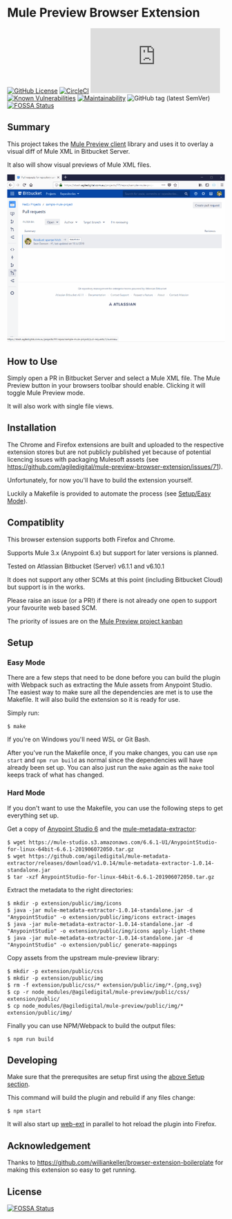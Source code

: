 # Mule Preview Browser Extension

[![GitHub License](https://img.shields.io/github/license/agiledigital/mule-preview-browser-extension.svg)](https://github.com/agiledigital/mule-preview-browser-extension/blob/master/LICENSE)
[![CircleCI](https://circleci.com/gh/agiledigital/mule-preview-browser-extension.svg?style=svg)](https://circleci.com/gh/agiledigital/mule-preview-browser-extension)
[![type-coverage](https://img.shields.io/badge/dynamic/json.svg?label=type-coverage&prefix=%E2%89%A5&suffix=%&query=$.typeCoverage.atLeast&uri=https%3A%2F%2Fraw.githubusercontent.com%2Fagiledigital%2Fmule-preview-browser-extension%2Fmaster%2Fpackage.json)](https://github.com/plantain-00/type-coverage)
[![Known Vulnerabilities](https://snyk.io//test/github/agiledigital/mule-preview-browser-extension/badge.svg)](https://snyk.io//test/github/agiledigital/mule-preview-browser-extension)
[![Maintainability](https://api.codeclimate.com/v1/badges/ce5e7ca1a6ef3cc5b6ce/maintainability)](https://codeclimate.com/github/agiledigital/mule-preview-browser-extension/maintainability)
![GitHub tag (latest SemVer)](https://img.shields.io/github/tag/agiledigital/mule-preview-browser-extension)
[![FOSSA Status](https://app.fossa.io/api/projects/git%2Bgithub.com%2Fagiledigital%2Fmule-preview-browser-extension.svg?type=shield)](https://app.fossa.io/projects/git%2Bgithub.com%2Fagiledigital%2Fmule-preview-browser-extension?ref=badge_shield)

## Summary

This project takes the [Mule Preview client](https://github.com/agiledigital/mule-preview)
library and uses it to overlay a visual diff of Mule XML in Bitbucket Server.

It also will show visual previews of Mule XML files.

![Recording of using Mule Preview](doc/example.gif "Recording of using Mule Preview")

## How to Use

Simply open a PR in Bitbucket Server and select a Mule XML file.
The Mule Preview button in your browsers toolbar should enable.
Clicking it will toggle Mule Preview mode.

It will also work with single file views.

## Installation

The Chrome and Firefox extensions are built and uploaded to the respective extension stores but are not publicly published yet because of potential licencing issues with packaging Mulesoft assets (see https://github.com/agiledigital/mule-preview-browser-extension/issues/71).

Unfortunately, for now you'll have to build the extension yourself.

Luckily a Makefile is provided to automate the process (see [Setup/Easy Mode](#easy-mode)).

## Compatiblity

This browser extension supports both Firefox and Chrome.

Supports Mule 3.x (Anypoint 6.x) but support for later versions is planned.

Tested on Atlassian Bitbucket (Server) v6.1.1 and v6.10.1

It does not support any other SCMs at this point (including Bitbucket Cloud) but support is in the works.

Please raise an issue (or a PR!) if there is not already one open to support your favourite web based SCM.

The priority of issues are on the [Mule Preview project kanban](https://github.com/orgs/agiledigital/projects/1)

## Setup

### Easy Mode

There are a few steps that need to be done before you can build the plugin with Webpack
such as extracting the Mule assets from Anypoint Studio. The easiest way to make sure all the dependencies are met
is to use the Makefile.
It will also build the extension so it is ready for use.

Simply run:

    $ make

If you're on Windows you'll need WSL or Git Bash.

After you've run the Makefile once, if you make changes, you can use `npm start` and `npm run build` as normal
since the dependencies will have already been set up.
You can also just run the `make` again as the `make` tool keeps track of what has changed.

### Hard Mode

If you don't want to use the Makefile, you can use the following steps to get everything set up.

Get a copy of [Anypoint Studio 6](https://www.mulesoft.com/lp/dl/studio/previous) and the [mule-metadata-extractor](https://github.com/agiledigital/mule-metadata-extractor):

    $ wget https://mule-studio.s3.amazonaws.com/6.6.1-U1/AnypointStudio-for-linux-64bit-6.6.1-201906072050.tar.gz
    $ wget https://github.com/agiledigital/mule-metadata-extractor/releases/download/v1.0.14/mule-metadata-extractor-1.0.14-standalone.jar
    $ tar -xzf AnypointStudio-for-linux-64bit-6.6.1-201906072050.tar.gz

Extract the metadata to the right directories:

    $ mkdir -p extension/public/img/icons
    $ java -jar mule-metadata-extractor-1.0.14-standalone.jar -d "AnypointStudio" -o extension/public/img/icons extract-images
    $ java -jar mule-metadata-extractor-1.0.14-standalone.jar -d "AnypointStudio" -o extension/public/img/icons apply-light-theme
    $ java -jar mule-metadata-extractor-1.0.14-standalone.jar -d "AnypointStudio" -o extension/public/ generate-mappings

Copy assets from the upstream mule-preview library:

    $ mkdir -p extension/public/css
    $ mkdir -p extension/public/img
    $ rm -f extension/public/css/* extension/public/img/*.{png,svg}
    $ cp -r node_modules/@agiledigital/mule-preview/public/css/ extension/public/
    $ cp node_modules/@agiledigital/mule-preview/public/img/* extension/public/img/

Finally you can use NPM/Webpack to build the output files:

    $ npm run build

## Developing

Make sure that the prerequsites are setup first using the [above Setup section](#Setup).

This command will build the plugin and rebuild if any files change:

    $ npm start

It will also start up [web-ext](https://github.com/mozilla/web-ext) in parallel to hot reload the plugin into Firefox.

## Acknowledgement

Thanks to https://github.com/williankeller/browser-extension-boilerplate for making this extension so easy to get running.

## License

[![FOSSA Status](https://app.fossa.io/api/projects/git%2Bgithub.com%2Fagiledigital%2Fmule-preview-browser-extension.svg?type=large)](https://app.fossa.io/projects/git%2Bgithub.com%2Fagiledigital%2Fmule-preview-browser-extension?ref=badge_large)
